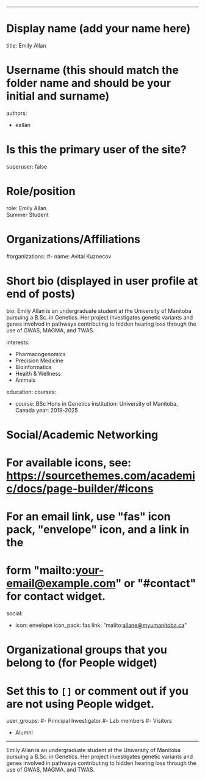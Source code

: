 
---
# Display name (add your name here)
title: Emily Allan

# Username (this should match the folder name and should be your initial and surname)
authors:
- eallan

# Is this the primary user of the site?
superuser: false

# Role/position
role: Emily Allan <br> Summer Student

# Organizations/Affiliations
#organizations:
#- name: Avital Kuznecov

# Short bio (displayed in user profile at end of posts)
bio: Emily Allan is an undergraduate student at the University of Manitoba pursuing a B.Sc. in Genetics. Her project investigates genetic variants and genes involved in pathways contributing to hidden hearing loss through the use of GWAS, MAGMA, and TWAS.

interests:
- Pharmacogenomics
- Precision Medicine
- Bioinformatics
- Health & Wellness
- Animals

education:
  courses:
  - course: BSc Hons in Genetics
    institution: University of Manitoba, Canada
    year: 2019-2025
   
# Social/Academic Networking
# For available icons, see: https://sourcethemes.com/academic/docs/page-builder/#icons
#   For an email link, use "fas" icon pack, "envelope" icon, and a link in the
#   form "mailto:your-email@example.com" or "#contact" for contact widget.
social:
- icon: envelope
  icon_pack: fas
  link: "mailto:allane@myumanitoba.ca"
  
# Organizational groups that you belong to (for People widget)
#   Set this to `[]` or comment out if you are not using People widget.
user_groups:
#- Principal Investigator
#- Lab members
#- Visitors
- Alumni
---

Emily Allan is an undergraduate student at the University of Manitoba pursuing a B.Sc. in Genetics. Her project investigates genetic variants and genes involved in pathways contributing to hidden hearing loss through the use of GWAS, MAGMA, and TWAS.
